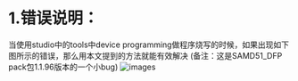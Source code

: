# 1.错误说明：
当使用studio中的tools中device programming做程序烧写的时候，如果出现如下图所示的错误，那么用本文提到的方法就能有效解决
(备注：这是SAMD51_DFP pack包1.1.96版本的一个小bug)
![images](https://github.com/yuchengstudio/SAME54/blob/master/tools_issues/reference/program_001.jpg)
